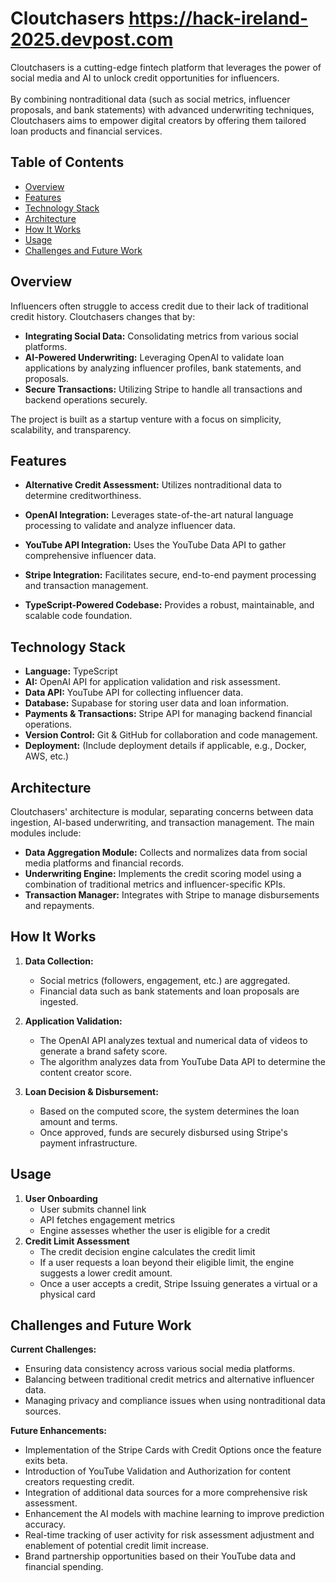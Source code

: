# Cloutchasers https://hack-ireland-2025.devpost.com

Cloutchasers is a cutting-edge fintech platform that leverages the power of social media and AI to unlock credit opportunities for influencers.<br><br> By combining nontraditional data (such as social metrics, influencer proposals, and bank statements) with advanced underwriting techniques, Cloutchasers aims to empower digital creators by offering them tailored loan products and financial services.

## Table of Contents

- [Overview](#overview)
- [Features](#features)
- [Technology Stack](#technology-stack)
- [Architecture](#architecture)
- [How It Works](#how-it-works)
- [Usage](#usage)
- [Challenges and Future Work](#challenges-and-future-work)


## Overview

Influencers often struggle to access credit due to their lack of traditional credit history. Cloutchasers changes that by:
- **Integrating Social Data:** Consolidating metrics from various social platforms.
- **AI-Powered Underwriting:** Leveraging OpenAI to validate loan applications by analyzing influencer profiles, bank statements, and proposals.
- **Secure Transactions:** Utilizing Stripe to handle all transactions and backend operations securely.

The project is built as a startup venture with a focus on simplicity, scalability, and transparency.

## Features

- **Alternative Credit Assessment:**
  Utilizes nontraditional data to determine creditworthiness.

- **OpenAI Integration:**
  Leverages state-of-the-art natural language processing to validate and analyze influencer data.

- **YouTube API Integration:** Uses the YouTube Data API to gather comprehensive influencer data.

- **Stripe Integration:**
  Facilitates secure, end-to-end payment processing and transaction management.

- **TypeScript-Powered Codebase:**
  Provides a robust, maintainable, and scalable code foundation.

## Technology Stack

- **Language:** TypeScript
- **AI:** OpenAI API for application validation and risk assessment.
- **Data API:** YouTube API for collecting influencer data.
- **Database:** Supabase for storing user data and loan information.
- **Payments & Transactions:** Stripe API for managing backend financial operations.
- **Version Control:** Git & GitHub for collaboration and code management.
- **Deployment:** (Include deployment details if applicable, e.g., Docker, AWS, etc.)

## Architecture

Cloutchasers' architecture is modular, separating concerns between data ingestion, AI-based underwriting, and transaction management. The main modules include:
- **Data Aggregation Module:** Collects and normalizes data from social media platforms and financial records.
- **Underwriting Engine:** Implements the credit scoring model using a combination of traditional metrics and influencer-specific KPIs.
- **Transaction Manager:** Integrates with Stripe to manage disbursements and repayments.

## How It Works

1. **Data Collection:**
   - Social metrics (followers, engagement, etc.) are aggregated.
   - Financial data such as bank statements and loan proposals are ingested.

2. **Application Validation:**
   - The OpenAI API analyzes textual and numerical data of videos to generate a brand safety score.
   - The algorithm analyzes data from YouTube Data API to determine the content creator score.

3. **Loan Decision & Disbursement:**
   - Based on the computed score, the system determines the loan amount and terms.
   - Once approved, funds are securely disbursed using Stripe's payment infrastructure.


## Usage

1. **User Onboarding**
    - User submits channel link
    - API fetches engagement metrics
    - Engine assesses whether the user is eligible for a credit
2. **Credit Limit Assessment**
    - The credit decision engine calculates the credit limit
    - If a user requests a loan beyond their eligible limit, the engine suggests a lower credit amount.
    - Once a user accepts a credit, Stripe Issuing generates a virtual or a physical card
## Challenges and Future Work

**Current Challenges:**
- Ensuring data consistency across various social media platforms.
- Balancing between traditional credit metrics and alternative influencer data.
- Managing privacy and compliance issues when using nontraditional data sources.

**Future Enhancements:**
- Implementation of the Stripe Cards with Credit Options once the feature exits beta.
- Introduction of YouTube Validation and Authorization for content creators requesting credit.
- Integration of additional data sources for a more comprehensive risk assessment.
- Enhancement the AI models with machine learning to improve prediction accuracy.
- Real-time tracking of user activity for risk assessment adjustment and enablement of potential credit limit increase.
- Brand partnership opportunities based on their YouTube data and financial spending.

